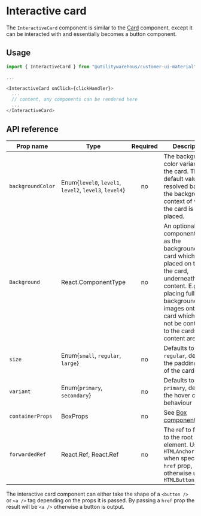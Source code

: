# Interactive card

The `InteractiveCard` component is similar to the [Card](../Card) component, except it can be interacted with and essentially becomes a button component.

## Usage

```TypeScript
import { InteractiveCard } from "@utilitywarehous/customer-ui-material";

...

<InteractiveCard onClick={clickHandler}>
  ...
  // content, any components can be rendered here
  ...
</InteractiveCard>

```

## API reference

| Prop name | Type | Required | Description |
| --------- | ---- |:--------:| ----------- |
| `backgroundColor` | Enum{`level0`, `level1`, `level2`, `level3`, `level4`} | no | The background color variant of the card. The default value is resolved based on the background context of where the card is being placed. |
| `Background` | React.ComponentType | no | An optional component to use as the background of the card which is placed on top of the card, underneath the content. E.g for placing full background images onto the card which will not be contained to the cards content area. |
| `size` | Enum{`small`, `regular`, `large`} | no | Defaults to `regular`, defines the padding style of the card |
| `variant` | Enum{`primary`, `secondary`} | no | Defaults to `primary`, defines the hover colour behaviour |
| `containerProps` | BoxProps | no | See [Box component props](https://next.material-ui.com/components/box/#main-content) |
| `forwardedRef` | React.Ref<HTMLButtonElement>, React.Ref<HTMLAnchorElement> | no | The ref to forward to the root DOM element. Use `HTMLAnchorElement` when specifying a `href` prop, otherwise use `HTMLButtonElement` |

The interactive card component can either take the shape of a `<button />` or `<a />` tag depending on the props it is passed. By passing a `href` prop the result will be `<a />` otherwise a button is output.
